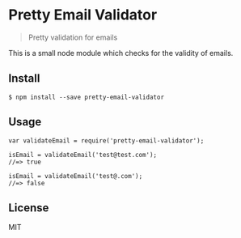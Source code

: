 # Pretty Email Validator
> Pretty validation for emails

This is a small node module which checks for the validity of emails.

## Install

```
$ npm install --save pretty-email-validator
```

## Usage

```
var validateEmail = require('pretty-email-validator');

isEmail = validateEmail('test@test.com');
//=> true

isEmail = validateEmail('test@.com');
//=> false
```

## License

MIT
